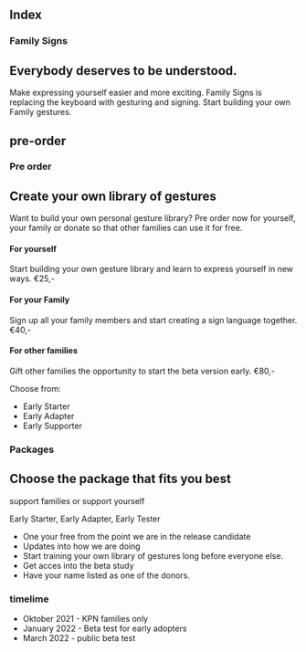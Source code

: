 
## Index

### Family Signs

## Everybody deserves to be understood.

Make expressing yourself easier and more exciting. 
Family Signs is replacing the keyboard with gesturing and signing.
Start building your own Family gestures.


## pre-order

### Pre order
## Create your own library of gestures
Want to build your own personal gesture library? Pre order now for yourself, your family or donate so that other families can use it for free.

#### For yourself
Start building your own gesture library and learn to express yourself in new ways.
€25,-

#### For your Family
Sign up all your family members and start creating a sign language together.
€40,-

#### For other families
Gift other families the opportunity to start the beta version early.
€80,-

Choose from:
- Early Starter
- Early Adapter
- Early Supporter

### Packages
## Choose the package that fits you best
support families or support yourself

Early Starter, Early Adapter, Early Tester

- One your free from the point we are in the release candidate
- Updates into how we are doing
- Start training your own library of gestures long before everyone else.
- Get acces into the beta study
- Have your name listed as one of the donors.

### timelime
- Oktober 2021 - KPN families only
- January 2022 - Beta test for early adopters
- March 2022 - public beta test
